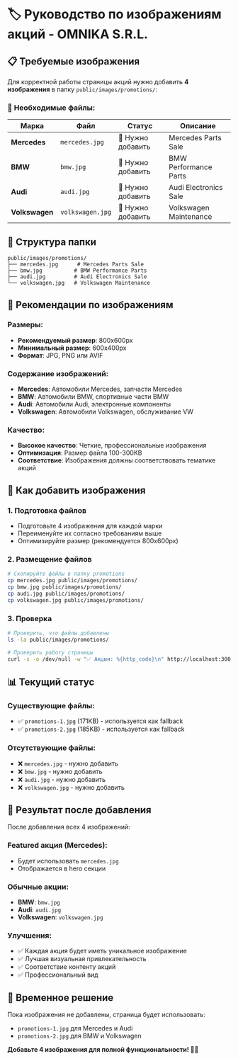 # 🏷️ Руководство по изображениям акций - OMNIKA S.R.L.

## 📋 Требуемые изображения

Для корректной работы страницы акций нужно добавить **4 изображения** в папку `public/images/promotions/`:

### 🚗 **Необходимые файлы:**

| Марка | Файл | Статус | Описание |
|-------|------|--------|----------|
| **Mercedes** | `mercedes.jpg` | 🔄 Нужно добавить | Mercedes Parts Sale |
| **BMW** | `bmw.jpg` | 🔄 Нужно добавить | BMW Performance Parts |
| **Audi** | `audi.jpg` | 🔄 Нужно добавить | Audi Electronics Sale |
| **Volkswagen** | `volkswagen.jpg` | 🔄 Нужно добавить | Volkswagen Maintenance |

## 📁 Структура папки

```
public/images/promotions/
├── mercedes.jpg      # Mercedes Parts Sale
├── bmw.jpg          # BMW Performance Parts  
├── audi.jpg         # Audi Electronics Sale
└── volkswagen.jpg   # Volkswagen Maintenance
```

## 🎯 Рекомендации по изображениям

### **Размеры:**
- **Рекомендуемый размер**: 800x600px
- **Минимальный размер**: 600x400px
- **Формат**: JPG, PNG или AVIF

### **Содержание изображений:**
- **Mercedes**: Автомобили Mercedes, запчасти Mercedes
- **BMW**: Автомобили BMW, спортивные части BMW
- **Audi**: Автомобили Audi, электронные компоненты
- **Volkswagen**: Автомобили Volkswagen, обслуживание VW

### **Качество:**
- **Высокое качество**: Четкие, профессиональные изображения
- **Оптимизация**: Размер файла 100-300KB
- **Соответствие**: Изображения должны соответствовать тематике акций

## 🚀 Как добавить изображения

### **1. Подготовка файлов**
- Подготовьте 4 изображения для каждой марки
- Переименуйте их согласно требованиям выше
- Оптимизируйте размер (рекомендуется 800x600px)

### **2. Размещение файлов**
```bash
# Скопируйте файлы в папку promotions
cp mercedes.jpg public/images/promotions/
cp bmw.jpg public/images/promotions/
cp audi.jpg public/images/promotions/
cp volkswagen.jpg public/images/promotions/
```

### **3. Проверка**
```bash
# Проверить, что файлы добавлены
ls -la public/images/promotions/

# Проверить работу страницы
curl -s -o /dev/null -w "✅ Акции: %{http_code}\n" http://localhost:3000/promotions
```

## 📊 Текущий статус

### **Существующие файлы:**
- ✅ `promotions-1.jpg` (171KB) - используется как fallback
- ✅ `promotions-2.jpg` (185KB) - используется как fallback

### **Отсутствующие файлы:**
- ❌ `mercedes.jpg` - нужно добавить
- ❌ `bmw.jpg` - нужно добавить  
- ❌ `audi.jpg` - нужно добавить
- ❌ `volkswagen.jpg` - нужно добавить

## 🎯 Результат после добавления

После добавления всех 4 изображений:

### **Featured акция (Mercedes):**
- Будет использовать `mercedes.jpg`
- Отображается в hero секции

### **Обычные акции:**
- **BMW**: `bmw.jpg`
- **Audi**: `audi.jpg`  
- **Volkswagen**: `volkswagen.jpg`

### **Улучшения:**
- ✅ Каждая акция будет иметь уникальное изображение
- ✅ Лучшая визуальная привлекательность
- ✅ Соответствие контенту акций
- ✅ Профессиональный вид

## 🔧 Временное решение

Пока изображения не добавлены, страница будет использовать:
- `promotions-1.jpg` для Mercedes и Audi
- `promotions-2.jpg` для BMW и Volkswagen

**Добавьте 4 изображения для полной функциональности! 🚗💨**

